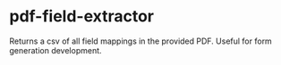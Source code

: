 # pdf-field-extractor
Returns a csv of all field mappings in the provided PDF. Useful for form generation development.
